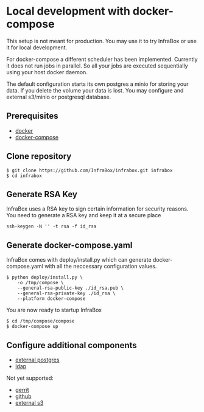 # Local development with docker-compose
This setup is not meant for production. You may use it to try InfraBox or use it for local development.

For docker-compose a different scheduler has been implemented. Currently it does not run jobs in parallel. So all your jobs are executed sequentially using your host docker daemon.

The default configuration starts its own postgres a minio for storing your data. If you delete the volume your data is lost. You may configure and external s3/minio or postgresql database.

## Prerequisites
- [docker](https://www.docker.com/)
- [docker-compose](https://docs.docker.com/compose/)

## Clone repository

    $ git clone https://github.com/InfraBox/infrabox.git infrabox
    $ cd infrabox

## Generate RSA Key
InfraBox uses a RSA key to sign certain information for security reasons. You need to generate a RSA key and keep it at a secure place

    ssh-keygen -N '' -t rsa -f id_rsa

## Generate docker-compose.yaml
InfraBox comes with deploy/install.py which can generate docker-compose.yaml with all the neccessary configuration values.

    $ python deploy/install.py \
        -o /tmp/compose \
        --general-rsa-public-key ./id_rsa.pub \
        --general-rsa-private-key ./id_rsa \
        --platform docker-compose

You are now ready to startup InfraBox

    $ cd /tmp/compose/compose
    $ docker-compose up

## Configure additional components
- [external postgres](configure/postgres.md)
- [ldap](configure/ldap.md)

Not yet supported:
- [gerrit](configure/gerrit.md)
- [github](configure/github.md)
- [external s3](configure/s3.md)
